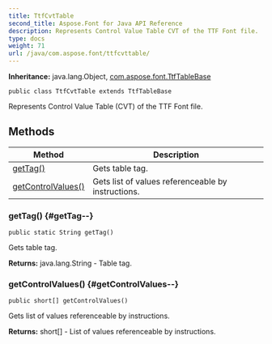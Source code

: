 ```yaml
---
title: TtfCvtTable
second_title: Aspose.Font for Java API Reference
description: Represents Control Value Table CVT of the TTF Font file.
type: docs
weight: 71
url: /java/com.aspose.font/ttfcvttable/
---
```

**Inheritance:**
java.lang.Object, [com.aspose.font.TtfTableBase](../../com.aspose.font/ttftablebase)
```
public class TtfCvtTable extends TtfTableBase
```

Represents Control Value Table (CVT) of the TTF Font file.
## Methods

| Method | Description |
| --- | --- |
| [getTag()](#getTag--) | Gets table tag. |
| [getControlValues()](#getControlValues--) | Gets list of values referenceable by instructions. |
### getTag() {#getTag--}
```
public static String getTag()
```


Gets table tag.

**Returns:**
java.lang.String - Table tag.
### getControlValues() {#getControlValues--}
```
public short[] getControlValues()
```


Gets list of values referenceable by instructions.

**Returns:**
short[] - List of values referenceable by instructions.
